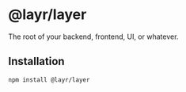 # @layr/layer

The root of your backend, frontend, UI, or whatever.

## Installation

```
npm install @layr/layer
```
